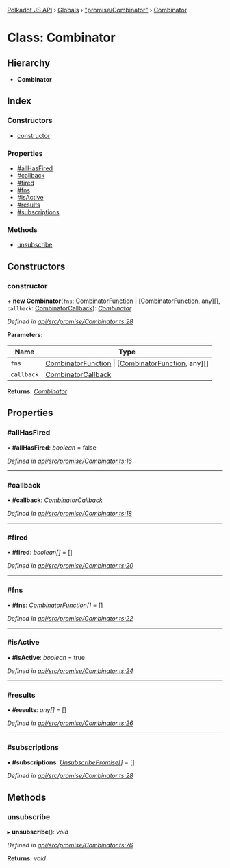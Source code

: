 [Polkadot JS API](../README.md) › [Globals](../globals.md) › ["promise/Combinator"](../modules/_promise_combinator_.md) › [Combinator](_promise_combinator_.combinator.md)

# Class: Combinator

## Hierarchy

* **Combinator**

## Index

### Constructors

* [constructor](_promise_combinator_.combinator.md#constructor)

### Properties

* [#allHasFired](_promise_combinator_.combinator.md##allhasfired)
* [#callback](_promise_combinator_.combinator.md##callback)
* [#fired](_promise_combinator_.combinator.md##fired)
* [#fns](_promise_combinator_.combinator.md##fns)
* [#isActive](_promise_combinator_.combinator.md##isactive)
* [#results](_promise_combinator_.combinator.md##results)
* [#subscriptions](_promise_combinator_.combinator.md##subscriptions)

### Methods

* [unsubscribe](_promise_combinator_.combinator.md#unsubscribe)

## Constructors

###  constructor

\+ **new Combinator**(`fns`: [CombinatorFunction](../interfaces/_promise_combinator_.combinatorfunction.md) | [[CombinatorFunction](../interfaces/_promise_combinator_.combinatorfunction.md), any][], `callback`: [CombinatorCallback](../modules/_promise_combinator_.md#combinatorcallback)): *[Combinator](_promise_combinator_.combinator.md)*

*Defined in [api/src/promise/Combinator.ts:28](https://github.com/polkadot-js/api/blob/89992ea03/packages/api/src/promise/Combinator.ts#L28)*

**Parameters:**

Name | Type |
------ | ------ |
`fns` | [CombinatorFunction](../interfaces/_promise_combinator_.combinatorfunction.md) &#124; [[CombinatorFunction](../interfaces/_promise_combinator_.combinatorfunction.md), any][] |
`callback` | [CombinatorCallback](../modules/_promise_combinator_.md#combinatorcallback) |

**Returns:** *[Combinator](_promise_combinator_.combinator.md)*

## Properties

###  #allHasFired

• **#allHasFired**: *boolean* = false

*Defined in [api/src/promise/Combinator.ts:16](https://github.com/polkadot-js/api/blob/89992ea03/packages/api/src/promise/Combinator.ts#L16)*

___

###  #callback

• **#callback**: *[CombinatorCallback](../modules/_promise_combinator_.md#combinatorcallback)*

*Defined in [api/src/promise/Combinator.ts:18](https://github.com/polkadot-js/api/blob/89992ea03/packages/api/src/promise/Combinator.ts#L18)*

___

###  #fired

• **#fired**: *boolean[]* = []

*Defined in [api/src/promise/Combinator.ts:20](https://github.com/polkadot-js/api/blob/89992ea03/packages/api/src/promise/Combinator.ts#L20)*

___

###  #fns

• **#fns**: *[CombinatorFunction](../interfaces/_promise_combinator_.combinatorfunction.md)[]* = []

*Defined in [api/src/promise/Combinator.ts:22](https://github.com/polkadot-js/api/blob/89992ea03/packages/api/src/promise/Combinator.ts#L22)*

___

###  #isActive

• **#isActive**: *boolean* = true

*Defined in [api/src/promise/Combinator.ts:24](https://github.com/polkadot-js/api/blob/89992ea03/packages/api/src/promise/Combinator.ts#L24)*

___

###  #results

• **#results**: *any[]* = []

*Defined in [api/src/promise/Combinator.ts:26](https://github.com/polkadot-js/api/blob/89992ea03/packages/api/src/promise/Combinator.ts#L26)*

___

###  #subscriptions

• **#subscriptions**: *[UnsubscribePromise](../modules/_types_base_.md#unsubscribepromise)[]* = []

*Defined in [api/src/promise/Combinator.ts:28](https://github.com/polkadot-js/api/blob/89992ea03/packages/api/src/promise/Combinator.ts#L28)*

## Methods

###  unsubscribe

▸ **unsubscribe**(): *void*

*Defined in [api/src/promise/Combinator.ts:76](https://github.com/polkadot-js/api/blob/89992ea03/packages/api/src/promise/Combinator.ts#L76)*

**Returns:** *void*
